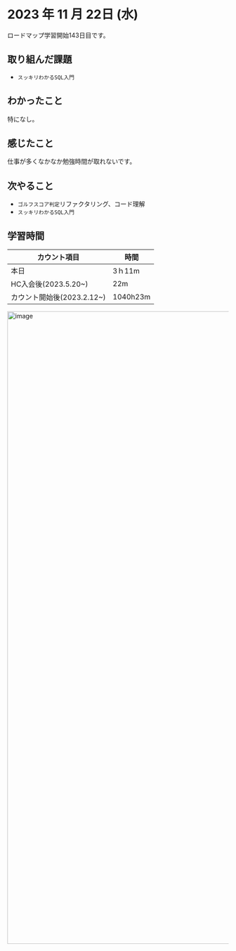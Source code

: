 # 2023 年 11 月 22日 (水)
ロードマップ学習開始143日目です。

## 取り組んだ課題
- `スッキリわかるSQL入門`


## わかったこと
特になし。


## 感じたこと
仕事が多くなかなか勉強時間が取れないです。


## 次やること
- `ゴルフスコア判定`リファクタリング、コード理解
- `スッキリわかるSQL入門`


## 学習時間
|カウント項目|時間|
|----|----|
|本日|3ｈ11m|
|HC入会後(2023.5.20~)|22m|
|カウント開始後(2023.2.12~)|1040h23m|


<img width="1440" alt="image" src="https://github.com/yokoyamamn/daily_report/assets/94735931/35b44c34-f1fa-4575-a76c-cb72d269ac29">
